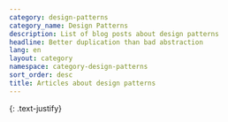 ```yaml
---
category: design-patterns
category_name: Design Patterns
description: List of blog posts about design patterns
headline: Better duplication than bad abstraction
lang: en
layout: category
namespace: category-design-patterns
sort_order: desc
title: Articles about design patterns
---
```


{: .text-justify}
